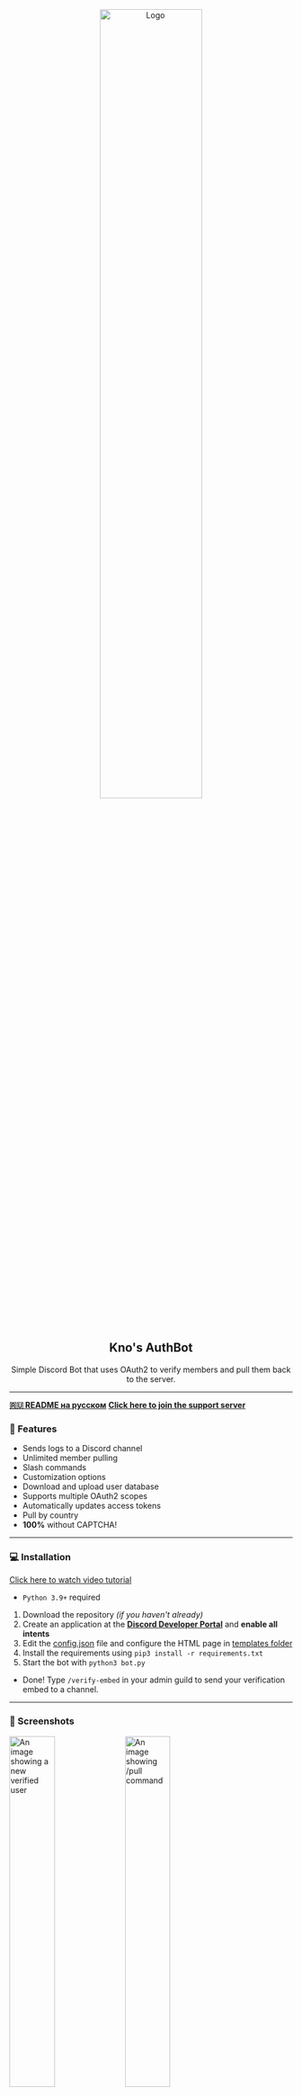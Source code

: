 <div align="center">
  <a href="https://github.com/knockstick/knos-authbot">
    <img src="https://github.com/knockstick/knos-authbot/blob/main/static/logo.png?raw=true" alt="Logo" style="width: 60%; height: 60%;">
  </a>
  
  <h2 align="center">Kno's AuthBot</h2>
  <p align="center">
    Simple Discord Bot that uses OAuth2 to verify members and pull them back to the server.
  </p>
</div>

---

<b>[🇷🇺 README на русском](https://github.com/knockstick/knos-authbot/blob/main/README-ru.md/)</b>
<b>[Click here to join the support server](https://discord.gg/ph85kayeuH)</b>

### 🍕 Features

- Sends logs to a Discord channel
- Unlimited member pulling
- Slash commands
- Customization options
- Download and upload user database
- Supports multiple OAuth2 scopes
- Automatically updates access tokens
- Pull by country
- **100%** without CAPTCHA!
---

### 💻 Installation

[Click here to watch video tutorial](https://youtu.be/Y66Wk7iHOQY)

- `Python 3.9+` required
1. Download the repository *(if you haven't already)*
2. Create an application at the <b>[Discord Developer Portal](https://discord.com/developers)</b> and **enable all intents**
3. Edit the [config.json](https://github.com/knockstick/knos-authbot/blob/main/config.json) file and configure the HTML page in [templates folder](https://github.com/knockstick/knos-authbot/blob/main/templates)
4. Install the requirements using `pip3 install -r requirements.txt`
5. Start the bot with `python3 bot.py`

- Done! Type `/verify-embed` in your admin guild to send your verification embed to a channel.
---

### 📸 Screenshots
<img src="https://github.com/knockstick/knos-authbot/blob/main/static/oauth2scr.webp?raw=true" style="width: 40%; height: 40%;" alt="An image showing a new verified user">
<img src="https://github.com/knockstick/knos-authbot/blob/main/static/pulling.webp?raw=true" style="width: 40%; height: 40%;" alt="An image showing /pull command">
<img src="https://github.com/knockstick/knos-authbot/blob/main/static/pull.webp?raw=true" style="width: 40%; height: 40%;" alt="An image showing /pull command results">
<img src="https://github.com/knockstick/knos-authbot/blob/main/static/ui.webp?raw=true" style="width: 40%; height: 40%;" alt="The UI of the program">

---

### ❗ Disclaimer

This github repo is for **EDUCATIONAL PURPOSES ONLY.** I am not responsible for your actions.

---

### 🌟 Having troubles?
If you have an error or a problem, feel free to [start a new issue!](https://github.com/knockstick/knos-authbot/issues/new)

**OR: join my [discord server](https://discord.gg/ph85kayeuH)**

Don't forget to leave a **star!**

---
### 📰 Changelog

```diff
v 1.2.1 ⋮ 11.05.2024
+ Minor bug fixes with the new /usercheck command
+ New scope: connections: Display your user connections (like YouTube, Steam) in the log message

v1.2 ⋮ 09.05.2024
+ New command: /usercheck to remove unauthorized users and refresh access tokens
+ You can now pull by country
+ IP, access token and country are now stored in data.json
! Thanks to my Discord server members for this great ideas

v1.1 ⋮ 02.05.2024
+ Added `amount` argument to /pull command
+ You can now specify multiple guilds and verify roles in config.json
+ Better /pull stats
+ Now showing state and server name in the log
+ Login URL in /verify-embed now has a state
- Removed `log_on_end` argument from /pull command

v1.0 ⋮ 21.04.2024
! Initial release
```

---

<p align="center">
  <img src="https://img.shields.io/github/stars/knockstick/knos-authbot.svg?style=for-the-badge&labelColor=black&color=f429ff&logo=IOTA"/>
  <img src="https://img.shields.io/github/languages/top/knockstick/knos-authbot.svg?style=for-the-badge&labelColor=black&color=f429ff&logo=python"/>
</p>

---
